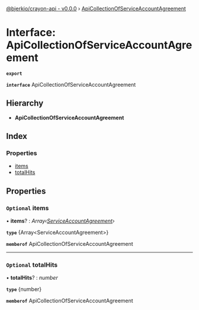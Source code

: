 [@bjerkio/crayon-api - v0.0.0](../README.md) › [ApiCollectionOfServiceAccountAgreement](apicollectionofserviceaccountagreement.md)

# Interface: ApiCollectionOfServiceAccountAgreement

**`export`** 

**`interface`** ApiCollectionOfServiceAccountAgreement

## Hierarchy

* **ApiCollectionOfServiceAccountAgreement**

## Index

### Properties

* [items](apicollectionofserviceaccountagreement.md#optional-items)
* [totalHits](apicollectionofserviceaccountagreement.md#optional-totalhits)

## Properties

### `Optional` items

• **items**? : *Array‹[ServiceAccountAgreement](../modules/serviceaccountagreement.md)›*

**`type`** {Array&lt;ServiceAccountAgreement&gt;}

**`memberof`** ApiCollectionOfServiceAccountAgreement

___

### `Optional` totalHits

• **totalHits**? : *number*

**`type`** {number}

**`memberof`** ApiCollectionOfServiceAccountAgreement
